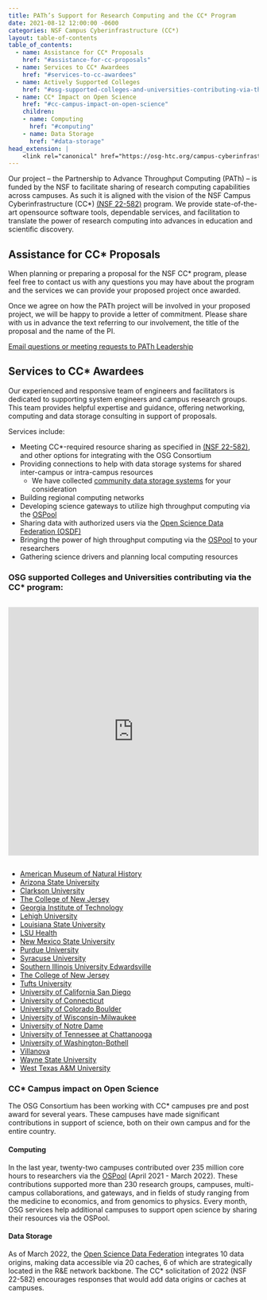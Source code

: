 ```yaml
---
title: PATh’s Support for Research Computing and the CC* Program
date: 2021-08-12 12:00:00 -0600
categories: NSF Campus Cyberinfrastructure (CC*)
layout: table-of-contents
table_of_contents:
  - name: Assistance for CC* Proposals
    href: "#assistance-for-cc-proposals"
  - name: Services to CC* Awardees
    href: "#services-to-cc-awardees"
  - name: Actively Supported Colleges
    href: "#osg-supported-colleges-and-universities-contributing-via-the-cc-program"
  - name: CC* Impact on Open Science
    href: "#cc-campus-impact-on-open-science"
    children:
    - name: Computing
      href: "#computing"
    - name: Data Storage
      href: "#data-storage"
head_extension: |
    <link rel="canonical" href="https://osg-htc.org/campus-cyberinfrastructure.html" />
---
```



Our project – the  Partnership to Advance Throughput Computing (PATh) – is funded by the NSF to 
facilitate sharing of research computing capabilities across campuses. As such it is aligned with 
the vision of the NSF Campus Cyberinfrastructure (CC*) 
<a href="https://www.nsf.gov/funding/pgm_summ.jsp?pims_id=504748" target="_blank">(NSF 22-582)</a> program. 
We provide state-of-the-art 
opensource software tools, dependable services, and facilitation to translate the power of 
research computing into advances in education and scientific discovery.


## Assistance for CC* Proposals


When planning or preparing a proposal for the NSF CC* program, please feel free to contact 
us with any questions you may have about the program and the services we can provide your proposed project once awarded.


Once we agree on how the PATh project will be involved in your proposed project, we 
will be happy to provide a letter of commitment. Please share with us in advance 
the text referring to our involvement, the title of the proposal and the name of 
the PI.

<div class="bg-light py-3 my-2 mb-4">
<div class="row justify-content-center">
<div class="col-auto">
<a class="btn btn-primary" href="mailto:leadership@path-cc.io">Email questions or meeting requests to PATh Leadership</a>
</div>
</div>
</div>

## Services to CC* Awardees


Our experienced and responsive team of engineers and facilitators is dedicated to 
supporting system engineers and campus research groups. This team provides helpful
expertise and guidance, offering networking, computing and data storage consulting in
support of proposals. 

Services include:


- Meeting CC*-required resource sharing as specified in <a href="https://www.nsf.gov/funding/pgm_summ.jsp?pims_id=504748" target="_blank">(NSF 22-582)</a>, and other options for integrating with the OSG Consortium
- Providing connections to help with data storage systems for shared inter-campus or intra-campus resources
  - We have collected [community data storage systems](/organization/osdf/example_data_origin.html) for your consideration
- Building regional computing networks
- Developing science gateways to utilize high throughput computing via the [OSPool](/services/open_science_pool.html)
- Sharing data with authorized users via the [Open Science Data Federation (OSDF)](/services/osdf.html)
- Bringing the power of high throughput computing via the [OSPool](/services/open_science_pool.html) to your researchers
- Gathering science drivers and planning local computing resources

### OSG supported Colleges and Universities contributing via the CC* program:

<iframe width="100%" height="500px" frameBorder="0" style="margin-bottom:1em; margin-top:1em" src="https://map.opensciencegrid.org/map/iframe?view=CCStar#38.61687,-97.86621|4|hybrid"></iframe>



- <a href="https://www.amnh.org/research/computational-sciences" target="_blank">American Museum of Natural History</a>
- <a href="https://cores.research.asu.edu/research-computing/about" target="_blank">Arizona State University</a>
- <a href="https://sites.clarkson.edu/acres/" target="_blank">Clarkson University</a>
- <a href="https://computerscience.tcnj.edu/cs-programs-research/funded-projects/" target="_blank">The College of New Jersey</a>
- <a href="https://pace.gatech.edu/" target="_blank"> Georgia Institute of Technology</a>
- <a href="https://www1.lehigh.edu/" target="_blank">Lehigh University</a>
- <a href="http://www.hpc.lsu.edu/about/index.php" target="_blank"> Louisiana State University</a>
- <a href="https://www.lsuhsc.edu/" target="_blank"> LSU Health</a>
- <a href="https://www.nmsu.edu/" target="_blank"> New Mexico State University</a>
- <a href="https://www.purdue.edu/newsroom/releases/2019/Q3/nsf-supports-purdue-team-developing-online-manufacturing-education.html" target="_blank">Purdue University</a>
- <a href="https://news.syr.edu/blog/2020/09/03/national-science-foundation-awards-390000-to-syracuse-university-computing-initiative/" target="_blank"> Syracuse University</a>
- <a href="https://www.siue.edu/its/cyberinfrastructure/" target="_blank"> Southern Illinois University Edwardsville</a>
- <a href="https://tcnj.edu/" target="_blank">The College of New Jersey</a>
- <a href="https://now.tufts.edu/articles/tufts-awarded-nsf-grant-expand-big-data-innovation-and-discovery" target="_blank"> Tufts University</a>
- <a href="https://ucsdnews.ucsd.edu/pressrelease/sdsc-awarded-nsf-grant-for-triton-shared-computing-cluster-upgrade" target="_blank">University of California San Diego</a>
- <a href="https://news.engr.uconn.edu/500k-nsf-grant-awarded-to-dr-bing-wang-uconn-health-center-2.php" target="_blank">University of Connecticut</a>
- <a href="https://www.colorado.edu/rc/" target="_blank"> University of Colorado Boulder</a>
- <a href="https://uwm.edu/" target="_blank">University of Wisconsin-Milwaukee</a>
- <a href="https://www.nd.edu/" target="_blank">University of Notre Dame</a>
- <a href="https://www.utc.edu/" target="_blank">University of Tennessee at Chattanooga</a>
- <a href="https://www.uwb.edu/" target="_blank">University of Washington-Bothell</a>
- <a href="https://www1.villanova.edu/university.html" target="_blank">Villanova</a>
- <a href="https://www.nsf.gov/awardsearch/showAward?AWD_ID=1925467&HistoricalAwards=false" target="_blank">Wayne State University</a>
- <a href="https://www.wtamu.edu/" target="_blank">West Texas A&M University</a>

### CC* Campus impact on Open Science


The OSG Consortium has been working with CC* campuses pre and post award for several years. 
These campuses have made significant contributions in support of science, both on their 
own campus and for the entire country.

#### Computing


In the last year, twenty-two campuses contributed over 235 million core hours to researchers 
via the [OSPool](/services/open_science_pool.html) (April 2021 - March 2022). These contributions supported more than 230 
research groups, campuses, multi-campus collaborations, and gateways, and in fields of 
study ranging from the medicine to economics, and from genomics to physics. Every month,
OSG services help additional campuses to support open science by sharing their resources 
via the OSPool.

#### Data Storage


As of March 2022, the [Open Science Data Federation](/services/osdf.html) integrates 10 data origins, making data 
accessible via 20 caches, 6 of which are strategically located in the R&E network backbone.
The CC* solicitation of 2022 (NSF 22-582) encourages responses that would add data origins 
or caches at campuses.
